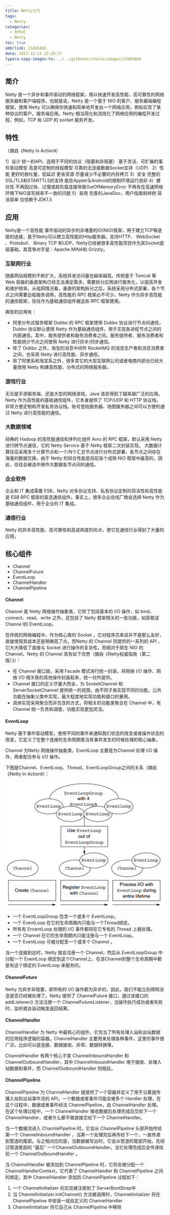 ```yaml
---
title: Netty入门
tags:
  - Netty
categories:
  - 分布式
  - Netty
toc: true
abbrlink: 21d654b6
date: 2017-12-13 22:29:17
typora-copy-images-to: ../../gitbooks/static/images/21d654b6
---
```

## 简介

Netty 是一个异步和事件驱动的网络框架，用以快速开发高性能、高可靠性的网络服务器和客户端程序。也就是说，Netty 是一个基于 NIO 的客户、服务器端编程框架，使用 Netty 可以确保你快速和简单地开发出一个网络应用，例如实现了某种协议的客户，服务端应用。Netty 相当简化和流线化了网络应用的编程开发过程，例如，TCP 和 UDP 的 socket 服务开发。

## 特性

（摘自《Netty in Action》）

1）设计
统一的API，适用于不同的协议（阻塞和非阻塞）
基于灵活、可扩展的事件驱动模型
高度可定制的线程模型
可靠的无连接数据Socket支持（UDP）
2）性能
更好的吞吐量，低延迟
更省资源
尽量减少不必要的内存拷贝
3）安全
完整的SSL/TLS和STARTTLS的支持
能在Applet与Android的限制环境运行良好
4）健壮性
不再因过快、过慢或超负载连接导致OutOfMemoryError
不再有在高速网络环境下NIO读写频率不一致的问题
5）易用
完善的JavaDoc，用户指南和样例
简洁简单
仅信赖于JDK1.5

## 应用

Netty是一个高性能 事件驱动的异步的非堵塞的IO(NIO)框架，用于建立TCP等底层的连接，基于Netty可以建立高性能的Http服务器。支持HTTP、 WebSocket 、Protobuf、 Binary TCP 和UDP，Netty已经被很多高性能项目作为其Socket底层基础，其竞争对手是：Apache MINA和 Grizzly。

### 互联网行业
随着网站规模的不断扩大，系统并发访问量也越来越高，传统基于 Tomcat 等 Web 容器的垂直架构已经无法满足需求，需要拆分应用进行服务化，以提高开发和维护效率。从组网情况看，垂直的架构拆分之后，系统采用分布式部署，各个节点之间需要远程服务调用，高性能的 RPC 框架必不可少，Netty 作为异步高性能的通信框架，往往作为基础通信组件被这些 RPC 框架使用。

典型的应用有：
- 阿里分布式服务框架 Dubbo 的 RPC 框架使用 Dubbo 协议进行节点间通信，Dubbo 协议默认使用 Netty 作为基础通信组件，用于实现各进程节点之间的内部通信。其中，服务提供者和服务消费者之间，服务提供者、服务消费者和性能统计节点之间使用 Netty 进行异步/同步通信。
- 除了 Dubbo 之外，淘宝的消息中间件 RocketMQ 的消息生产者和消息消费者之间，也采用 Netty 进行高性能、异步通信。
- 除了阿里系和淘宝系之外，很多其它的大型互联网公司或者电商内部也已经大量使用 Netty 构建高性能、分布式的网络服务器。

### 游戏行业
无论是手游服务端、还是大型的网络游戏，Java 语言得到了越来越广泛的应用。Netty 作为高性能的基础通信组件，它本身提供了 TCP/UDP 和 HTTP 协议栈，非常方便定制和开发私有协议栈。账号登陆服务器、地图服务器之间可以方便的通过 Netty 进行高性能的通信。

### 大数据领域
经典的 Hadoop 的高性能通信和序列化组件 Avro 的 RPC 框架，默认采用 Netty 进行跨节点通信，它的 Netty Service 基于 Netty 框架二次封装实现。
大数据计算往往采用多个计算节点和一个/N个汇总节点进行分布式部署，各节点之间存在海量的数据交换。由于 Netty 的综合性能是目前各个成熟 NIO 框架中最高的，因此，往往会被选中用作大数据各节点间的通信。

### 企业软件
企业和 IT 集成需要 ESB，Netty 对多协议支持、私有协议定制的简洁性和高性能是 ESB RPC 框架的首选通信组件。事实上，很多企业总线厂商会选择 Netty 作为基础通信组件，用于企业的 IT 集成。

### 通信行业
Netty 的异步高性能、高可靠性和高成熟度的优点，使它在通信行业得到了大量的应用。

## 核心组件

- Channel
- ChannelFuture
- EventLoop
- ChannelHandler
- ChannelPipeline

#### Channel

Channel 是 Netty 网络操作抽象类，它除了包括基本的 I/O 操作，如 bind、connect、read、write 之外，还包括了 Netty 框架相关的一些功能，如获取该 Channe l的 EventLoop。

在传统的网络编程中，作为核心类的 Socket ，它对程序员来说并不是那么友好，直接使用其成本还是稍微高了点。而Netty 的 Channel 则提供的一系列的 API ，它大大降低了直接与 Socket 进行操作的复杂性。而相对于原生 NIO 的 Channel，Netty 的 Channel 具有如下优势（摘自《Netty权威指南（第二版）》）：

- 在 Channel 接口层，采用 Facade 模式进行统一封装，将网络 I/O 操作、网络 I/O 相关联的其他操作封装起来，统一对外提供。
- Channel 接口的定义尽量大而全，为 SocketChannel 和 ServerSocketChannel 提供统一的视图，由不同子类实现不同的功能，公共功能在抽象父类中实现，最大程度地实现功能和接口的重用。
- 具体实现采用聚合而非包含的方式，将相关的功能类聚合在 Channel 中，有 Channel 统一负责和调度，功能实现更加灵活。

#### EventLoop
Netty 基于事件驱动模型，使用不同的事件来通知我们状态的改变或者操作状态的改变。它定义了在整个连接的生命周期里当有事件发生的时候处理的核心抽象。

Channel 为Netty 网络操作抽象类，EventLoop 主要是为Channel 处理 I/O 操作，两者配合参与 I/O 操作。

下图是Channel、EventLoop、Thread、EventLoopGroup之间的关系（摘自《Netty In Action》）：

![img](../../../gitbooks/static/images/21d654b6/616953-20170509162546738-1955835364.png)

- 一个 EventLoopGroup 包含一个或多个 EventLoop。
- 一个 EventLoop 在它的生命周期内只能与一个Thread绑定。
- 所有有 EnventLoop 处理的 I/O 事件都将在它专有的 Thread 上被处理。
- 一个 Channel 在它的生命周期内只能注册与一个 EventLoop。
- 一个 EventLoop 可被分配至一个或多个 Channel 。

当一个连接到达时，Netty 就会注册一个 Channel，然后从 EventLoopGroup 中分配一个 EventLoop 绑定到这个Channel上，在该Channel的整个生命周期中都是有这个绑定的 EventLoop 来服务的。

#### ChannelFuture

Netty 为异步非阻塞，即所有的 I/O 操作都为异步的，因此，我们不能立刻得知消息是否已经被处理了。Netty 提供了 ChannelFuture 接口，通过该接口的 addListener() 方法注册一个 ChannelFutureListener，当操作执行成功或者失败时，监听就会自动触发返回结果。

#### ChannelHandler

ChannelHandler 为 Netty 中最核心的组件，它充当了所有处理入站和出站数据的应用程序逻辑的容器。ChannelHandler 主要用来处理各种事件，这里的事件很广泛，比如可以是连接、数据接收、异常、数据转换等。

ChannelHandler 有两个核心子类 ChannelInboundHandler 和 ChannelOutboundHandler，其中 ChannelInboundHandler 用于接收、处理入站数据和事件，而 ChannelOutboundHandler 则相反。

#### ChannelPipeline

ChannelPipeline 为 ChannelHandler 链提供了一个容器并定义了用于沿着链传播入站和出站事件流的 API。一个数据或者事件可能会被多个 Handler 处理，在这个过程中，数据或者事件经流 ChannelPipeline，由 ChannelHandler 处理。在这个处理过程中，一个 ChannelHandler 接收数据后处理完成后交给下一个 ChannelHandler，或者什么都不做直接交给下一个 ChannelHandler。


当一个数据流进入 ChannlePipeline 时，它会从 ChannelPipeline 头部开始传给第一个 ChannelInboundHandler ，当第一个处理完后再传给下一个，一直传递到管道的尾部。与之相对应的是，当数据被写出时，它会从管道的尾部开始，先经过管道尾部的 “最后” 一个ChannelOutboundHandler，当它处理完成后会传递给前一个 ChannelOutboundHandler 。

当 ChannelHandler 被添加到 ChannelPipeline 时，它将会被分配一个 ChannelHandlerContext，它代表了 ChannelHandler 和 ChannelPipeline 之间的绑定。其中 ChannelHandler 添加到 ChannelPipeline 过程如下： 
1. 一个 ChannelInitializer 的实现被注册到了 ServerBootStrap中 
2. 当 ChannelInitializer.initChannel() 方法被调用时，ChannelInitializer 将在 ChannelPipeline 中安装一组自定义的 ChannelHandler 
3. ChannelInitializer 将它自己从 ChannelPipeline 中移除 

 

 